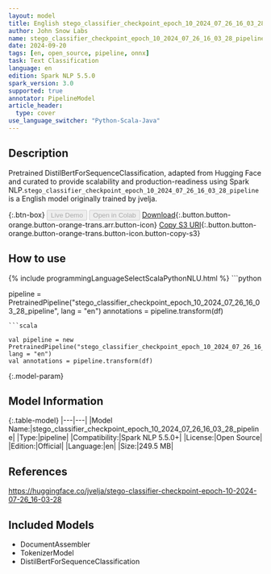 ```yaml
---
layout: model
title: English stego_classifier_checkpoint_epoch_10_2024_07_26_16_03_28_pipeline pipeline DistilBertForSequenceClassification from jvelja
author: John Snow Labs
name: stego_classifier_checkpoint_epoch_10_2024_07_26_16_03_28_pipeline
date: 2024-09-20
tags: [en, open_source, pipeline, onnx]
task: Text Classification
language: en
edition: Spark NLP 5.5.0
spark_version: 3.0
supported: true
annotator: PipelineModel
article_header:
  type: cover
use_language_switcher: "Python-Scala-Java"
---
```


## Description

Pretrained DistilBertForSequenceClassification, adapted from Hugging Face and curated to provide scalability and production-readiness using Spark NLP.`stego_classifier_checkpoint_epoch_10_2024_07_26_16_03_28_pipeline` is a English model originally trained by jvelja.

{:.btn-box}
<button class="button button-orange" disabled>Live Demo</button>
<button class="button button-orange" disabled>Open in Colab</button>
[Download](https://s3.amazonaws.com/auxdata.johnsnowlabs.com/public/models/stego_classifier_checkpoint_epoch_10_2024_07_26_16_03_28_pipeline_en_5.5.0_3.0_1726792188595.zip){:.button.button-orange.button-orange-trans.arr.button-icon}
[Copy S3 URI](s3://auxdata.johnsnowlabs.com/public/models/stego_classifier_checkpoint_epoch_10_2024_07_26_16_03_28_pipeline_en_5.5.0_3.0_1726792188595.zip){:.button.button-orange.button-orange-trans.button-icon.button-copy-s3}

## How to use



<div class="tabs-box" markdown="1">
{% include programmingLanguageSelectScalaPythonNLU.html %}
```python

pipeline = PretrainedPipeline("stego_classifier_checkpoint_epoch_10_2024_07_26_16_03_28_pipeline", lang = "en")
annotations =  pipeline.transform(df)   

```
```scala

val pipeline = new PretrainedPipeline("stego_classifier_checkpoint_epoch_10_2024_07_26_16_03_28_pipeline", lang = "en")
val annotations = pipeline.transform(df)

```
</div>

{:.model-param}
## Model Information

{:.table-model}
|---|---|
|Model Name:|stego_classifier_checkpoint_epoch_10_2024_07_26_16_03_28_pipeline|
|Type:|pipeline|
|Compatibility:|Spark NLP 5.5.0+|
|License:|Open Source|
|Edition:|Official|
|Language:|en|
|Size:|249.5 MB|

## References

https://huggingface.co/jvelja/stego-classifier-checkpoint-epoch-10-2024-07-26_16-03-28

## Included Models

- DocumentAssembler
- TokenizerModel
- DistilBertForSequenceClassification